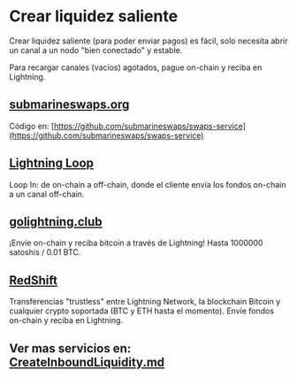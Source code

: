 # Crear liquidez saliente

Crear liquidez saliente \(para poder enviar pagos\) es fácil, solo necesita abrir un canal a un nodo "bien conectado" y estable.

Para recargar canales \(vacíos\) agotados, pague on-chain y reciba en Lightning.

## [submarineswaps.org](https://submarineswaps.org/)

Código en: [https://github.com/submarineswaps/swaps-service](https://github.com/submarineswaps/swaps-service)

## [Lightning Loop](https://github.com/lightninglabs/loop)

Loop In: de on-chain a off-chain, donde el cliente envía los fondos on-chain a un canal off-chain.

## [golightning.club](https://golightning.club/)

¡Envíe on-chain y reciba bitcoin a través de Lightning! Hasta 1000000 satoshis / 0.01 BTC.

## [RedShift](https://ion.radar.tech/redshift)

Transferencias "trustless" entre Lightning Network, la blockchain Bitcoin y cualquier crypto soportada \(BTC y ETH hasta el momento\). Envíe fondos on-chain y reciba en Lightning.

## Ver mas servicios en: [CreateInboundLiquidity.md](createinboundliquidity.md)

